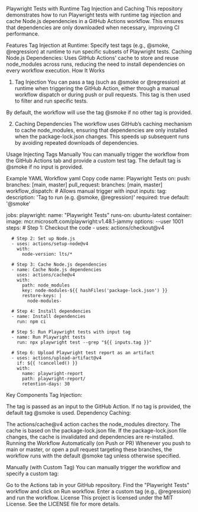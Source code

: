 Playwright Tests with Runtime Tag Injection and Caching
This repository demonstrates how to run Playwright tests with runtime tag injection and cache Node.js dependencies in a GitHub Actions workflow. This ensures that dependencies are only downloaded when necessary, improving CI performance.

Features
Tag Injection at Runtime: Specify test tags (e.g., @smoke, @regression) at runtime to run specific subsets of Playwright tests.
Caching Node.js Dependencies: Uses GitHub Actions' cache to store and reuse node_modules across runs, reducing the need to install dependencies on every workflow execution.
How It Works
1. Tag Injection
You can pass a tag (such as @smoke or @regression) at runtime when triggering the GitHub Action, either through a manual workflow dispatch or during push or pull requests. This tag is then used to filter and run specific tests.

By default, the workflow will use the tag @smoke if no other tag is provided.

2. Caching Dependencies
The workflow uses GitHub’s caching mechanism to cache node_modules, ensuring that dependencies are only installed when the package-lock.json changes. This speeds up subsequent runs by avoiding repeated downloads of dependencies.

Usage
Injecting Tags Manually
You can manually trigger the workflow from the GitHub Actions tab and provide a custom test tag. The default tag is @smoke if no input is provided.

Example YAML Workflow
yaml
Copy code
name: Playwright Tests
on:
  push:
    branches: [main, master]
  pull_request:
    branches: [main, master]
  workflow_dispatch:  # Allows manual trigger with input
    inputs:
      tag:
        description: 'Tag to run (e.g. @smoke, @regression)'
        required: true
        default: '@smoke'

jobs:
  playwright:
    name: "Playwright Tests"
    runs-on: ubuntu-latest
    container:
      image: mcr.microsoft.com/playwright:v1.48.1-jammy
      options: --user 1001
    steps:
      # Step 1: Checkout the code
      - uses: actions/checkout@v4

      # Step 2: Set up Node.js
      - uses: actions/setup-node@v4
        with:
          node-version: lts/*

      # Step 3: Cache Node.js dependencies
      - name: Cache Node.js dependencies
        uses: actions/cache@v4
        with:
          path: node_modules
          key: node-modules-${{ hashFiles('package-lock.json') }}
          restore-keys: |
            node-modules-

      # Step 4: Install dependencies
      - name: Install dependencies
        run: npm ci

      # Step 5: Run Playwright tests with input tag
      - name: Run Playwright tests
        run: npx playwright test --grep "${{ inputs.tag }}"

      # Step 6: Upload Playwright test report as an artifact
      - uses: actions/upload-artifact@v4
        if: ${{ !cancelled() }}
        with:
          name: playwright-report
          path: playwright-report/
          retention-days: 30
Key Components
Tag Injection:

The tag is passed as an input to the GitHub Action.
If no tag is provided, the default tag @smoke is used.
Dependency Caching:

The actions/cache@v4 action caches the node_modules directory.
The cache is based on the package-lock.json file. If the package-lock.json file changes, the cache is invalidated and dependencies are re-installed.
Running the Workflow
Automatically (on Push or PR)
Whenever you push to main or master, or open a pull request targeting these branches, the workflow runs with the default @smoke tag unless otherwise specified.

Manually (with Custom Tag)
You can manually trigger the workflow and specify a custom tag:

Go to the Actions tab in your GitHub repository.
Find the "Playwright Tests" workflow and click on Run workflow.
Enter a custom tag (e.g., @regression) and run the workflow.
License
This project is licensed under the MIT License. See the LICENSE file for more details.
